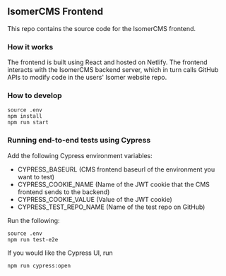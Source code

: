 ## IsomerCMS Frontend

This repo contains the source code for the IsomerCMS frontend. 

### How it works

The frontend is built using React and hosted on Netlify. The frontend interacts with the IsomerCMS backend server, which in turn calls GitHub APIs to modify code in the users' Isomer website repo.

### How to develop

```
source .env
npm install
npm run start
```

### Running end-to-end tests using Cypress

Add the following Cypress environment variables:
- CYPRESS_BASEURL (CMS frontend baseurl of the environment you want to test)
- CYPRESS_COOKIE_NAME (Name of the JWT cookie that the CMS frontend sends to the backend)
- CYPRESS_COOKIE_VALUE (Value of the JWT cookie)
- CYPRESS_TEST_REPO_NAME (Name of the test repo on GitHub)

Run the following:
```
source .env
npm run test-e2e
```

If you would like the Cypress UI, run
```
npm run cypress:open
```